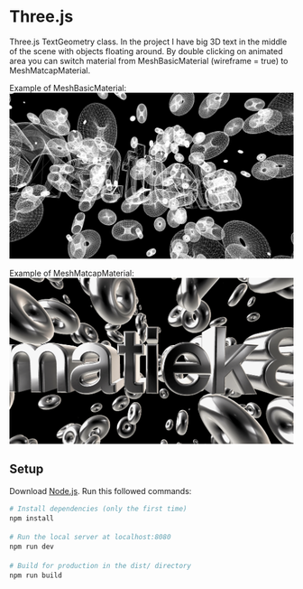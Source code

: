 # Three.js
Three.js TextGeometry class. In the project I have big 3D text in the middle of the scene with objects floating around. 
By double clicking on animated area you can switch material from MeshBasicMaterial (wireframe = true) to MeshMatcapMaterial.

Example of MeshBasicMaterial:
![screenshot](static/images/MeshBasicMaterial.png)

Example of MeshMatcapMaterial:
![screenshot](static/images/MeshMatcapMaterial.png)


## Setup
Download [Node.js](https://nodejs.org/en/download/).
Run this followed commands:

``` bash
# Install dependencies (only the first time)
npm install

# Run the local server at localhost:8080
npm run dev

# Build for production in the dist/ directory
npm run build
```
